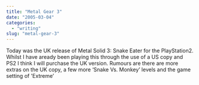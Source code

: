 ```yaml
---
title: "Metal Gear 3"
date: "2005-03-04"
categories: 
  - "writing"
slug: "metal-gear-3"
---
```


Today was the UK release of Metal Solid 3: Snake Eater for the PlayStation2. Whilst I have aready been playing this through the use of a US copy and PS2 I think I will purchase the UK version. Rumours are there are more extras on the UK copy, a few more ‘Snake Vs. Monkey’ levels and the game setting of 'Extreme’
